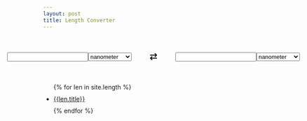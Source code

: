 ```yaml
---
layout: post
title: Length Converter
---
```


<style>
  .length_converter {
    margin: 50px 0;
  }
  .length_converter,
  .input,
  .output {
    display: flex;
    align-items: center;
    justify-content: center;
  }
  .switch a{
    width: 100px;
    display: grid;
    place-items: center;
  }
  @media (max-width: 639px) {
    .length_converter,
    .input,
    .output {
      display: grid;
    }
    .switch a{
      width: 100%;
      height: 60px;
    }
  }
  .myList {
    display: grid;
    grid-template-columns: 1fr 1fr;
  }
  .more_length_converter{
    display: grid;
    gap: 10px;
  }
</style>
<div class="length_converter">
  <div class="input">
    <input type="text" id="inputValue" />
    <select id="selectInput">
      <option value="nm">nanometer</option>
      <option value="μm">micrometer</option>
      <option value="mm">millimeter</option>
      <option value="cm">centimeter</option>
      <option value="in">inch</option>
      <option value="ft">foot</option>
      <option value="yd">yard</option>
      <option value="m">meter</option>
      <option value="km">kilometer</option>
      <option value="mi">mile</option>
      <option value="nmi">Nautical mile</option>
    </select>
  </div>
  <div class="switch" id="switch">
    <a href="/length/{{page.switch}}">
      <svg width="16" hight="16" viewBox="0 0 512 512">
        <path
          d="M32 176h370.8l-57.38 57.38c-12.5 12.5-12.5 32.75 0 45.25C351.6 284.9 359.8 288 368 288s16.38-3.125 22.62-9.375l112-112c12.5-12.5 12.5-32.75 0-45.25l-112-112c-12.5-12.5-32.75-12.5-45.25 0s-12.5 32.75 0 45.25L402.8 112H32c-17.69 0-32 14.31-32 32S14.31 176 32 176zM480 336H109.3l57.38-57.38c12.5-12.5 12.5-32.75 0-45.25s-32.75-12.5-45.25 0l-112 112c-12.5 12.5-12.5 32.75 0 45.25l112 112C127.6 508.9 135.8 512 144 512s16.38-3.125 22.62-9.375c12.5-12.5 12.5-32.75 0-45.25L109.3 400H480c17.69 0 32-14.31 32-32S497.7 336 480 336z" />
      </svg>
    </a>
  </div>
  <div class="output">
    <input type="text" id="outputValue" />
    <select id="selectOutput">
      <option value="nm">nanometer</option>
      <option value="μm">micrometer</option>
      <option value="mm">millimeter</option>
      <option value="cm">centimeter</option>
      <option value="in">inch</option>
      <option value="ft">foot</option>
      <option value="yd">yard</option>
      <option value="m">meter</option>
      <option value="km">kilometer</option>
      <option value="mi">mile</option>
      <option value="nmi">Nautical mile</option>
    </select>
  </div>
</div>

<ul class="more_length_converter">
  {% for len in site.length %}
  <li>
    <a href="{{len.url}}">{{len.title}}</a>
  </li>
  {% endfor %}
</ul>
<script src="/assets/js/length.js"></script>